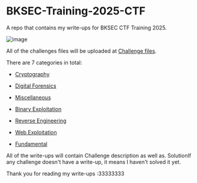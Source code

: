# BKSEC-Training-2025-CTF

A repo that contains my write-ups for BKSEC CTF Training 2025.

![image](https://github.com/user-attachments/assets/6f4073f0-7017-4b3b-9019-1c186611e880)

All of the challenges files will be uploaded at [Challenge files](Challenge_files).

There are 7 categories in total:

- [Cryptography](Cryptography)

- [Digital Forensics](Digital_Forensics)

- [Miscellaneous](Misc)

- [Binary Exploitation](Binary_Exploitation)

- [Reverse Engineering](Reverse_Engineering)

- [Web Exploitation](Web_Exploitation)

- [Fundamental](Fundamental)

All of the write-ups will contain Challenge description as well as. SolutionIf any challenge doesn't have a write-up, it means I haven't solved it yet.

Thank you for reading my write-ups :33333333
